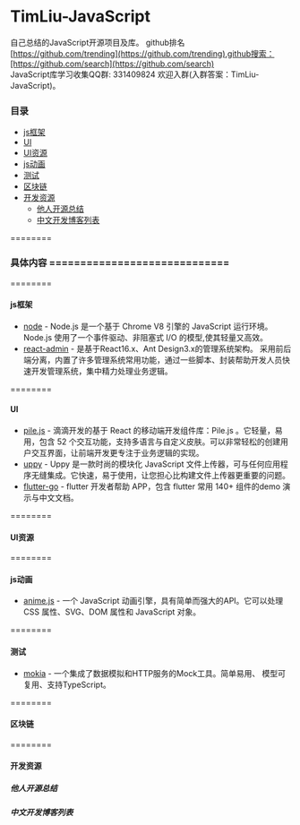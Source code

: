TimLiu-JavaScript
==============

自己总结的JavaScript开源项目及库。 github排名 [https://github.com/trending](https://github.com/trending),github搜索：[https://github.com/search](https://github.com/search)           
JavaScript库学习收集QQ群: 331409824  欢迎入群(入群答案：TimLiu-JavaScript)。

###  目录  
- [js框架](#js框架)
- [UI](#UI)
- [UI资源](#UI资源)
- [js动画](#js动画)
- [测试](#测试)
- [区块链](#区块链)
- [开发资源](#开发资源)
    - [他人开源总结](#他人开源总结)
    - [中文开发博客列表](#中文开发博客列表)

========  
### 具体内容 =============================  
========
#### js框架  
 * [node](https://github.com/nodejs/node) - Node.js 是一个基于 Chrome V8 引擎的 JavaScript 运行环境。Node.js 使用了一个事件驱动、非阻塞式 I/O 的模型,使其轻量又高效。
 * [react-admin](https://github.com/sxfad/react-admin) - 是基于React16.x、Ant Design3.x的管理系统架构。 采用前后端分离，内置了许多管理系统常用功能，通过一些脚本、封装帮助开发人员快速开发管理系统，集中精力处理业务逻辑。
  
========
#### UI  
 * [pile.js](https://github.com/didi/pile.js) - 滴滴开发的基于 React 的移动端开发组件库：Pile.js 。它轻量，易用，包含 52 个交互功能，支持多语言与自定义皮肤。可以非常轻松的创建用户交互界面，让前端开发更专注于业务逻辑的实现。
 * [uppy](https://github.com/transloadit/uppy) - Uppy 是一款时尚的模块化 JavaScript 文件上传器，可与任何应用程序无缝集成。它快速，易于使用，让您担心比构建文件上传器更重要的问题。
 * [flutter-go](https://github.com/alibaba/flutter-go) - flutter 开发者帮助 APP，包含 flutter 常用 140+ 组件的demo 演示与中文文档。

========  
#### UI资源  


========  
#### js动画
 * [anime.js](https://github.com/juliangarnier/anime) - 一个 JavaScript 动画引擎，具有简单而强大的API。它可以处理 CSS 属性、SVG、DOM 属性和 JavaScript 对象。

========  
#### 测试
 * [mokia](https://github.com/varHarrie/mokia) - 一个集成了数据模拟和HTTP服务的Mock工具。简单易用、 模型可复用、支持TypeScript。


========  
#### 区块链  


========  
#### 开发资源  
##### 他人开源总结  


##### 中文开发博客列表  
 
 

